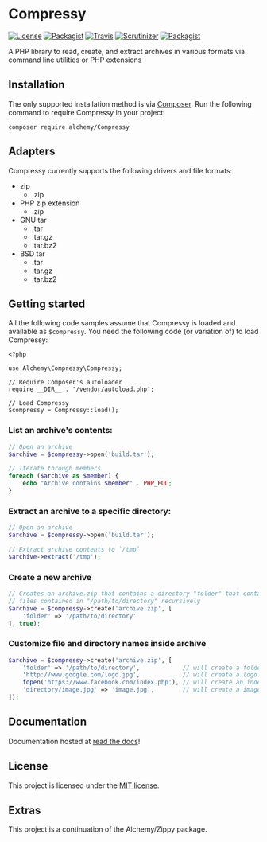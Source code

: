 # Compressy

[![License](https://img.shields.io/packagist/l/alchemy/Compressy.svg?style=flat-square)](https://github.com/gocobachi/compressy/LICENSE)
[![Packagist](https://img.shields.io/packagist/v/alchemy/Compressy.svg?style=flat-square)](https://packagist.org/packages/gocobachi/compressy)
[![Travis](https://img.shields.io/travis/alchemy-fr/Compressy.svg?style=flat-square)](https://travis-ci.org/gocobachi/compressy)
[![Scrutinizer](https://img.shields.io/scrutinizer/g/alchemy-fr/Compressy.svg?style=flat-square)](https://scrutinizer-ci.com/g/gocobachi/compressy/)
[![Packagist](https://img.shields.io/packagist/dt/alchemy/Compressy.svg?style=flat-square)](https://packagist.org/packages/gocobachi/compressy/stats)

A PHP library to read, create, and extract archives in various formats via command line utilities or PHP extensions

## Installation

The only supported installation method is via [Composer](https://getcomposer.org). Run the following command to require Compressy in your project:

```
composer require alchemy/Compressy
```

## Adapters

Compressy currently supports the following drivers and file formats:

- zip
  - .zip
- PHP zip extension
  - .zip
- GNU tar
  - .tar
  - .tar.gz
  - .tar.bz2
- BSD tar
  - .tar
  - .tar.gz
  - .tar.bz2

## Getting started

All the following code samples assume that Compressy is loaded and available as `$compressy`. You need the following code (or variation of) to load Compressy:

```
<?php

use Alchemy\Compressy\Compressy;

// Require Composer's autoloader
require __DIR__ . '/vendor/autoload.php';

// Load Compressy
$compressy = Compressy::load();
```

### List an archive's contents:

```php
// Open an archive
$archive = $compressy->open('build.tar');

// Iterate through members
foreach ($archive as $member) {
    echo "Archive contains $member" . PHP_EOL;
}
```

### Extract an archive to a specific directory:

```php
// Open an archive
$archive = $compressy->open('build.tar');

// Extract archive contents to `/tmp`
$archive->extract('/tmp');
```

### Create a new archive

```php
// Creates an archive.zip that contains a directory "folder" that contains
// files contained in "/path/to/directory" recursively
$archive = $compressy->create('archive.zip', [
    'folder' => '/path/to/directory'
], true);
```

### Customize file and directory names inside archive

```php
$archive = $compressy->create('archive.zip', [
    'folder' => '/path/to/directory',            // will create a folder at root
    'http://www.google.com/logo.jpg',            // will create a logo.jpg file at root
    fopen('https://www.facebook.com/index.php'), // will create an index.php at root
    'directory/image.jpg' => 'image.jpg',        // will create a image.jpg in 'directory' folder
]);
```

## Documentation

Documentation hosted at [read the docs](https://compressy.dev/)!

## License

This project is licensed under the [MIT license](http://opensource.org/licenses/MIT).

## Extras

This project is a continuation of the Alchemy/Zippy package.
